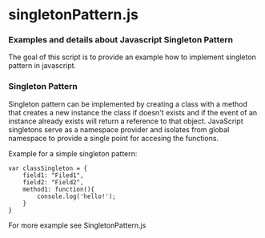 # singletonPattern.js
### Examples and details about Javascript Singleton Pattern

The goal of this script is to provide an example how to implement singleton pattern in javascript.

### Singleton Pattern

Singleton pattern can be implemented by creating a class with a method that creates a new instance the class if doesn't exists and
if the event of an instance already exists will return a reference to that object.
JavaScript singletons serve as a namespace provider and isolates from global namespace to provide a single point for accesing the functions.

Example for a simple singleton pattern:

```
var classSingleton = {
    field1: "Filed1",
    field2: "Field2",
    method1: function(){
        console.log('hello!');
    }
}
```

For more example see SingletonPattern.js